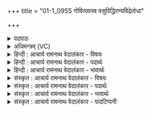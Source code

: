 +++
title = "01-1_0955 गोवित्पवस्व वसुविद्धिरण्यविद्रेतोधा"

+++
<details><summary>पदपाठः</summary>

गो꣣वि꣢त्। गो꣣। वि꣢त्। प꣣वस्व। वसुवि꣡त्। व꣣सु। वि꣢त्। हि꣣रण्यवित्। हि꣣रण्य। वि꣢त्। रे꣣तो꣢धाः। रे꣣तः। धाः꣢। इ꣣न्दो। भु꣡व꣢꣯नेषु। अ꣡र्पि꣢꣯तः। त्वम्। सु꣣वी꣡रः꣢। सु꣣। वी꣡रः꣢꣯। अ꣣सि। सोम। विश्ववित्꣢। वि꣣श्व। वि꣢त्। तम्। त्वा꣣। न꣡रः꣢꣯। उ꣡प꣢꣯। गि꣣रा꣢। इ꣣मे꣢। आ꣣सते। ९५५।
</details>

<details><summary>अधिमन्त्रम् (VC)</summary>

- पवमानः सोमः
- त्रय ऋषयः
- जगती
- निषादः
</details>

<details><summary>हिन्दी : आचार्य रामनाथ वेदालंकार - विषयः</summary>

प्रथम मन्त्र में सोम नाम से परमात्मा का विषय वर्णित करते हैं।
</details>

<details><summary>हिन्दी : आचार्य रामनाथ वेदालंकार - पदार्थः</summary>

पदार्थान्वय -  हे(इन्दो)तेजस्वी तथा ऐश्वर्य की वर्षा करनेवाले परमात्मन्! (गोवित्)गौएँ प्राप्त करानेवाले, (वसुवित्)धन प्राप्त करानेवाले और(हिरण्यवित्)सुवर्ण प्राप्त करानेवाले आप(पवस्व)हमें पवित्र करो।(रेतोधाः)वीर्यप्रदाता आप(भुवनेषु)लोकों में(अर्पितः)व्याप्त हो। हे(सोम)सर्वोत्पादक परमात्मन्! (त्वम्)आप(सुवीरः)श्रेष्ठ वीर प्राप्त करानेवाले और(विश्ववित्)सर्वज्ञाता(असि)हो।(तं त्वा)ऐसे आपकी(इमे)ये(नरः)उपासक जन(गिरा)स्तुतिवाणी से(उप आसते)उपासना कर रहे हैं ॥१॥
</details>

<details><summary>हिन्दी : आचार्य रामनाथ वेदालंकार - भावार्थः</summary>

भावार्थ -  जगदीश्वर ने ही हमारे उपयोग के लिए बहुमूल्य सब पदार्थ निःशुल्क दिये हुए हैं। ऐसे उपकारक उसको हम कृतज्ञता के साथ स्मरण क्यों न करें?॥१॥
</details>

<details><summary>संस्कृत : आचार्य रामनाथ वेदालंकार - विषयः</summary>

अथ सोमनाम्ना परमात्मविषयो वर्ण्यते।
</details>

<details><summary>संस्कृत : आचार्य रामनाथ वेदालंकार - पदार्थः</summary>

पदार्थान्वय -  हे(इन्दो)तेजस्विन् ऐश्वर्यवर्षक परमात्मन्! (गोवित्)गवां लम्भकः, (वसुवित्)धनानां लम्भकः, (हिरण्यवित्)सुवर्णानां लम्भकश्च त्वम्(पवस्व)अस्मान् पुनीहि।(रेतोधाः)वीर्यप्रदाता त्वम्(भुवनेषु)लोकेषु(अर्पितः)व्याप्तः असि। हे(सोम)सर्वोत्पादक परमात्मन्! (त्वम् सुवीरः)श्रेष्ठानां वीराणां प्रापकः(विश्ववित्)सर्वज्ञः च(असि)वर्तसे।(तं त्वा)तादृशं त्वाम्(इमे)एते(नरः)उपासकाः जनाः(गिरा)स्तुतिवाचा(उप आसते)उपतिष्ठन्ते ॥१॥
</details>

<details><summary>संस्कृत : आचार्य रामनाथ वेदालंकार - भावार्थः</summary>

भावार्थ -  जगदीश्वरेणैवास्माकमुपयोगाय बहुमूल्याः सर्वे पदार्था निश्शुल्कं प्रदत्ताः सन्ति। एतावदुपकारकः स कृतज्ञतयाऽस्माभिः कुतो न स्मरणीयः ॥१॥
</details>

<details><summary>संस्कृत : आचार्य रामनाथ वेदालंकार - पादटिप्पनी</summary>

टिप्पनी -   १.ऋ० ९।८६।३९ ‘नर’ इत्यत्र ‘विप्रा’ इति पाठः।
</details>